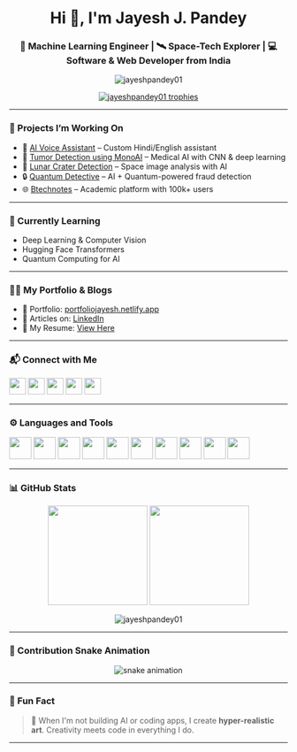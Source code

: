 <h1 align="center">Hi 👋, I'm Jayesh J. Pandey</h1>
<h3 align="center">🚀 Machine Learning Engineer | 🛰️ Space-Tech Explorer | 💻 Software & Web Developer from India</h3>

<p align="center">
  <img src="https://komarev.com/ghpvc/?username=jayeshpandey01&label=Profile%20views&color=0e75b6&style=flat" alt="jayeshpandey01" />
</p>

<p align="center">
  <a href="https://github.com/ryo-ma/github-profile-trophy"><img src="https://github-profile-trophy.vercel.app/?username=jayeshpandey01&theme=dracula&title=MultiLanguage,Commits,Repositories,Stars" alt="jayeshpandey01 trophies"/></a>
</p>

---

### 🔭 Projects I’m Working On
- 🤖 [AI Voice Assistant](https://github.com/jayeshpandey01/voice-assistant) – Custom Hindi/English assistant
- 🧠 [Tumor Detection using MonoAI](https://www.canva.com/design/DAGgwIS5lKU/4OnNKGG0uFCzHf7Be6htWA/view?utm_content=DAGgwIS5lKU&utm_campaign=designshare&utm_medium=link2&utm_source=uniquelinks&utlId=h7557614af9) – Medical AI with CNN & deep learning
- 🌌 [Lunar Crater Detection](https://github.com/jayeshpandey01/MOON) – Space image analysis with AI
- 🔒 [Quantum Detective](https://github.com/nitkhackathon2024-5/PVGCOE_Epic_Faliure) – AI + Quantum-powered fraud detection
- 🌐 [Btechnotes](https://msha.ke/btechnotes) – Academic platform with 100k+ users

---

### 🌱 Currently Learning
- Deep Learning & Computer Vision  
- Hugging Face Transformers  
- Quantum Computing for AI  

---

### 👨‍💻 My Portfolio & Blogs
- 🔗 Portfolio: [portfoliojayesh.netlify.app](https://portfoliojayesh.netlify.app/)
- 📝 Articles on: [LinkedIn](https://www.linkedin.com/in/pandey-jayesh/)
- 📄 My Resume: [View Here](https://www.canva.com/design/DAGXDacc6p4/UGCbMwYH80yi5Wlkaa-_SQ/view?utm_content=DAGXDacc6p4&utm_campaign=designshare&utm_medium=link2&utm_source=uniquelinks&utlId=hd45c73bd85)

---

### 📬 Connect with Me

<p align="left">
  <a href="https://linkedin.com/in/pandey-jayesh" target="blank"><img src="https://img.shields.io/badge/-LinkedIn-blue?style=for-the-badge&logo=Linkedin" height="30" /></a>
  <a href="mailto:jayeshpandey754@gmail.com"><img src="https://img.shields.io/badge/-Gmail-D14836?style=for-the-badge&logo=gmail&logoColor=white" height="30" /></a>
  <a href="https://instagram.com/pandey_jayesh_"><img src="https://img.shields.io/badge/-Instagram-E4405F?style=for-the-badge&logo=instagram&logoColor=white" height="30" /></a>
  <a href="https://auth.geeksforgeeks.org/user/jayeshpas66y"><img src="https://img.shields.io/badge/-GFG-darkgreen?style=for-the-badge&logo=geeksforgeeks&logoColor=white" height="30" /></a>
  <a href="https://www.leetcode.com/jayeshpandey01"><img src="https://img.shields.io/badge/-Leetcode-orange?style=for-the-badge&logo=leetcode&logoColor=white" height="30" /></a>
</p>

---

### ⚙️ Languages and Tools

<p align="left">
  <img src="https://cdn.jsdelivr.net/gh/devicons/devicon/icons/python/python-original.svg" width="40" height="40"/>
  <img src="https://cdn.jsdelivr.net/gh/devicons/devicon/icons/cplusplus/cplusplus-original.svg" width="40" height="40"/>
  <img src="https://cdn.jsdelivr.net/gh/devicons/devicon/icons/javascript/javascript-original.svg" width="40" height="40"/>
  <img src="https://cdn.jsdelivr.net/gh/devicons/devicon/icons/react/react-original.svg" width="40" height="40"/>
  <img src="https://cdn.jsdelivr.net/gh/devicons/devicon/icons/nodejs/nodejs-original.svg" width="40" height="40"/>
  <img src="https://cdn.jsdelivr.net/gh/devicons/devicon/icons/mongodb/mongodb-original.svg" width="40" height="40"/>
  <img src="https://cdn.jsdelivr.net/gh/devicons/devicon/icons/tensorflow/tensorflow-original.svg" width="40" height="40"/>
  <img src="https://cdn.jsdelivr.net/gh/devicons/devicon/icons/pytorch/pytorch-original.svg" width="40" height="40"/>
  <img src="https://cdn.jsdelivr.net/gh/devicons/devicon/icons/figma/figma-original.svg" width="40" height="40"/>
  <img src="https://cdn.jsdelivr.net/gh/devicons/devicon/icons/git/git-original.svg" width="40" height="40"/>
</p>

---

### 📊 GitHub Stats

<div align="center">
  <img src="https://github-readme-stats.vercel.app/api?username=jayeshpandey01&show_icons=true&theme=dracula&count_private=true" height="180" />
  <img src="https://github-readme-stats.vercel.app/api/top-langs/?username=jayeshpandey01&layout=compact&theme=dracula" height="180" />
</div>

<p align="center">
  <img src="https://github-readme-streak-stats.herokuapp.com/?user=jayeshpandey01&theme=dracula" alt="jayeshpandey01" />
</p>

---

### 🐍 Contribution Snake Animation

<p align="center">
  <img src="https://raw.githubusercontent.com/jayeshpandey01/jayeshpandey01/output/snake.svg" alt="snake animation" />
</p>

---

### 🎨 Fun Fact

> 🧠 When I'm not building AI or coding apps, I create **hyper-realistic art**. Creativity meets code in everything I do.

---

